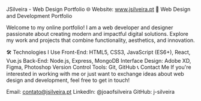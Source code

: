 JSilveira - Web Design Portfolio
🌐 Website: www.jsilveira.pt
🎨 Web Design and Development Portfolio

Welcome to my online portfolio! I am a web developer and designer passionate about creating modern and impactful digital solutions. Explore my work and projects that combine functionality, aesthetics, and innovation.

🛠️ Technologies I Use
Front-End: HTML5, CSS3, JavaScript (ES6+), React, Vue.js
Back-End: Node.js, Express, MongoDB
Interface Design: Adobe XD, Figma, Photoshop
Version Control Tools: Git, GitHub
📞 Contact Me
If you're interested in working with me or just want to exchange ideas about web design and development, feel free to get in touch!

Email: contato@jsilveira.pt
LinkedIn: @joaofsilveira
GitHub: j-silveira
